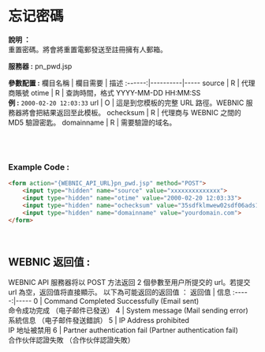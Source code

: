 # 忘记密碼

**說明 ：** <br> 
重置密碼。將會將重置電郵發送至註冊擁有人郵箱。

**服務器 :** pn_pwd.jsp

**參數配置 :**
欄目名稱 | 欄目需要 | 描述
:------:|----------|-----
source | R | 代理商賬號
otime | R | 查詢時間，格式 YYYY-MM-DD HH:MM:SS <br> **例 :** `2000-02-20 12:03:33`
url | O | 這是到您模板的完整 URL 路徑。WEBNIC 服務器將會把結果返回至此模板。
ochecksum | R | 代理商与 WEBNIC 之間的 MD5 驗證密匙。
domainname | R | 需要驗證的域名。

<br><br>

### Example Code :

```HTML
<form action="{WEBNIC_API_URL}pn_pwd.jsp" method="POST"> 
    <input type="hidden" name="source" value="xxxxxxxxxxxxxx"> 
    <input type="hidden" name="otime" value="2000-02-20 12:03:33"> 
    <input type="hidden" name="ochecksum" value="35sdfklmwew02sdf06ads1asd3"> 
    <input type="hidden" name="domainname" value="yourdomain.com">
</form>
```

<br>

WEBNIC 返回值 :
-----
WEBNIC API 服務器将以 POST 方法返回 2 個參數至用户所提交的 url。若提交 url 為空，返回值将直接顯示。
以下為可能返回的返回值 ：
返回值 | 信息
:-----:|-----
0 | Command Completed Successfully (Email sent) <br> 命令成功完成 （电子邮件已發送）
4 | System message (Mail sending error) <br>系統信息 （电子邮件發送錯誤）
5 | IP Address prohibited <br> IP 地址被禁用
6 | Partner authentication fail (Partner authentication fail) <br> 合作伙伴認證失敗 （合作伙伴認證失敗）
